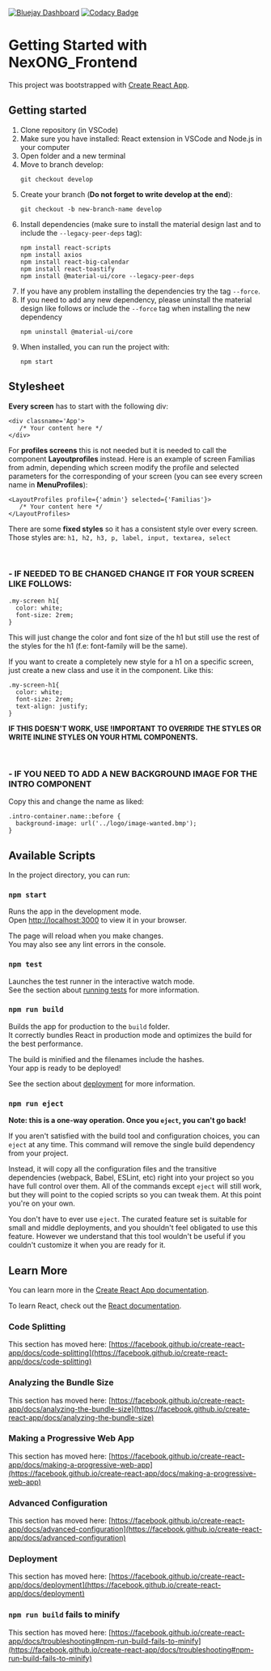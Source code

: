 [![Bluejay Dashboard](https://img.shields.io/badge/Bluejay-Dashboard_05-blue.svg)](https://dashboard.bluejay.governify.io/dashboard/script/dashboardLoader.js?dashboardURL=https:%2F%2Freporter.bluejay.governify.io%2Fapi%2Fv4%2Fdashboards%2Ftpa-ISPP-2024-GH-ISPP-G5_NexONG_Frontend%2Fmain&orgId=1) [![Codacy Badge](https://app.codacy.com/project/badge/Grade/1dad745d1a86432c99b2d96cdf756fde)](https://app.codacy.com/gh/ISPP-G5/NexONG_Frontend/dashboard?utm_source=gh&utm_medium=referral&utm_content=&utm_campaign=Badge_grade)
# Getting Started with NexONG_Frontend
This project was bootstrapped with [Create React App](https://github.com/facebook/create-react-app).

## Getting started

1. Clone repository (in VSCode)
2. Make sure you have installed: React extension in VSCode and Node.js in your computer
3. Open folder and a new terminal
4. Move to branch develop:
   ```
   git checkout develop
   ```
5. Create your branch (**Do not forget to write develop at the end**):
   ```
   git checkout -b new-branch-name develop
   ```
6. Install dependencies (make sure to install the material design last and to include the `--legacy-peer-deps` tag):
   ```
   npm install react-scripts
   npm install axios
   npm install react-big-calendar
   npm install react-toastify
   npm install @material-ui/core --legacy-peer-deps
   ```
7. If you have any problem installing the dependencies try the tag `--force`.
8. If you need to add any new dependency, please uninstall the material design like follows or include the `--force` tag when installing the new dependency
   ```
   npm uninstall @material-ui/core
   ```
9. When installed, you can run the project with:
   ```
   npm start
   ```

## Stylesheet

**Every screen** has to start with the following div:
```
<div classname='App'>
   /* Your content here */
</div>
```

For **profiles screens** this is not needed but it is needed to call the component **Layoutprofiles** instead. Here is an example of screen Familias from admin, depending which screen modify the profile and selected parameters for the corresponding of your screen (you can see every screen name in **MenuProfiles**):
```
<LayoutProfiles profile={'admin'} selected={'Familias'}>
   /* Your content here */
</LayoutProfiles>
```


There are some **fixed styles** so it has a consistent style over every screen. Those styles are: `h1, h2, h3, p, label, input, textarea, select`

</br>

### - IF NEEDED TO BE CHANGED CHANGE IT FOR YOUR SCREEN LIKE FOLLOWS:

```
.my-screen h1{
  color: white;
  font-size: 2rem;
}
```

This will just change the color and font size of the h1 but still use the rest of the styles for the h1 (f.e: font-family will be the same).

If you want to create a completely new style for a h1 on a specific screen, just create a new class and use it in the component. Like this:

```
.my-screen-h1{
  color: white;
  font-size: 2rem;
  text-align: justify;
}
```
**IF THIS DOESN'T WORK, USE !IMPORTANT TO OVERRIDE THE STYLES OR WRITE INLINE STYLES ON YOUR HTML COMPONENTS.**

</br>

### - IF YOU NEED TO ADD A NEW BACKGROUND IMAGE FOR THE INTRO COMPONENT

Copy this and change the name as liked:
```
.intro-container.name::before {
  background-image: url('../logo/image-wanted.bmp');
}
```



## Available Scripts

In the project directory, you can run:

### `npm start`

Runs the app in the development mode.\
Open [http://localhost:3000](http://localhost:3000) to view it in your browser.

The page will reload when you make changes.\
You may also see any lint errors in the console.

### `npm test`

Launches the test runner in the interactive watch mode.\
See the section about [running tests](https://facebook.github.io/create-react-app/docs/running-tests) for more information.

### `npm run build`

Builds the app for production to the `build` folder.\
It correctly bundles React in production mode and optimizes the build for the best performance.

The build is minified and the filenames include the hashes.\
Your app is ready to be deployed!

See the section about [deployment](https://facebook.github.io/create-react-app/docs/deployment) for more information.

### `npm run eject`

**Note: this is a one-way operation. Once you `eject`, you can't go back!**

If you aren't satisfied with the build tool and configuration choices, you can `eject` at any time. This command will remove the single build dependency from your project.

Instead, it will copy all the configuration files and the transitive dependencies (webpack, Babel, ESLint, etc) right into your project so you have full control over them. All of the commands except `eject` will still work, but they will point to the copied scripts so you can tweak them. At this point you're on your own.

You don't have to ever use `eject`. The curated feature set is suitable for small and middle deployments, and you shouldn't feel obligated to use this feature. However we understand that this tool wouldn't be useful if you couldn't customize it when you are ready for it.

## Learn More

You can learn more in the [Create React App documentation](https://facebook.github.io/create-react-app/docs/getting-started).

To learn React, check out the [React documentation](https://reactjs.org/).

### Code Splitting

This section has moved here: [https://facebook.github.io/create-react-app/docs/code-splitting](https://facebook.github.io/create-react-app/docs/code-splitting)

### Analyzing the Bundle Size

This section has moved here: [https://facebook.github.io/create-react-app/docs/analyzing-the-bundle-size](https://facebook.github.io/create-react-app/docs/analyzing-the-bundle-size)

### Making a Progressive Web App

This section has moved here: [https://facebook.github.io/create-react-app/docs/making-a-progressive-web-app](https://facebook.github.io/create-react-app/docs/making-a-progressive-web-app)

### Advanced Configuration

This section has moved here: [https://facebook.github.io/create-react-app/docs/advanced-configuration](https://facebook.github.io/create-react-app/docs/advanced-configuration)

### Deployment

This section has moved here: [https://facebook.github.io/create-react-app/docs/deployment](https://facebook.github.io/create-react-app/docs/deployment)

### `npm run build` fails to minify

This section has moved here: [https://facebook.github.io/create-react-app/docs/troubleshooting#npm-run-build-fails-to-minify](https://facebook.github.io/create-react-app/docs/troubleshooting#npm-run-build-fails-to-minify)
